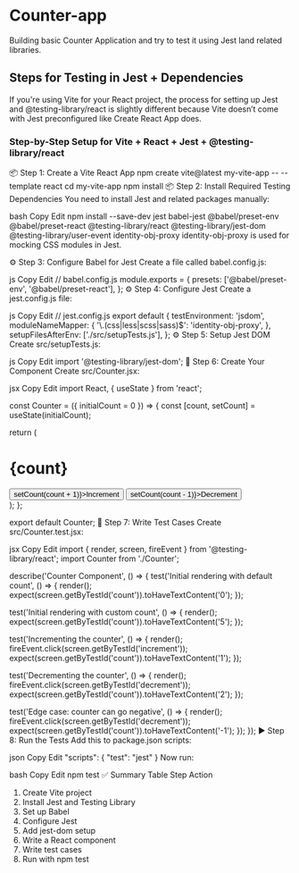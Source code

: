 
# Counter-app

Building basic Counter Application and try to test it using Jest land related libraries.

## Steps for Testing in Jest + Dependencies

If you're using Vite for your React project, the process for setting up Jest and @testing-library/react is slightly different because Vite doesn’t come with Jest preconfigured like Create React App does.

### Step-by-Step Setup for Vite + React + Jest + @testing-library/react
📦 Step 1: Create a Vite React App
npm create vite@latest my-vite-app -- --template react
cd my-vite-app
npm install
📦 Step 2: Install Required Testing Dependencies
You need to install Jest and related packages manually:

bash
Copy
Edit
npm install --save-dev jest babel-jest @babel/preset-env @babel/preset-react @testing-library/react @testing-library/jest-dom @testing-library/user-event identity-obj-proxy
identity-obj-proxy is used for mocking CSS modules in Jest.

⚙️ Step 3: Configure Babel for Jest
Create a file called babel.config.js:

js
Copy
Edit
// babel.config.js
module.exports = {
presets: ['@babel/preset-env', '@babel/preset-react'],
};
⚙️ Step 4: Configure Jest
Create a jest.config.js file:

js
Copy
Edit
// jest.config.js
export default {
testEnvironment: 'jsdom',
moduleNameMapper: {
'\\.(css|less|scss|sass)$': 'identity-obj-proxy',
},
setupFilesAfterEnv: ['./src/setupTests.js'],
};
⚙️ Step 5: Setup Jest DOM
Create src/setupTests.js:

js
Copy
Edit
import '@testing-library/jest-dom';
🧱 Step 6: Create Your Component
Create src/Counter.jsx:

jsx
Copy
Edit
import React, { useState } from 'react';

const Counter = ({ initialCount = 0 }) => {
const [count, setCount] = useState(initialCount);

return (
<div>
<h1 data-testid="count">{count}</h1>
<button data-testid="increment" onClick={() => setCount(count + 1)}>Increment</button>
<button data-testid="decrement" onClick={() => setCount(count - 1)}>Decrement</button>
</div>
);
};

export default Counter;
🧪 Step 7: Write Test Cases
Create src/Counter.test.jsx:

jsx
Copy
Edit
import { render, screen, fireEvent } from '@testing-library/react';
import Counter from './Counter';

describe('Counter Component', () => {
test('Initial rendering with default count', () => {
render(<Counter />);
expect(screen.getByTestId('count')).toHaveTextContent('0');
});

test('Initial rendering with custom count', () => {
render(<Counter initialCount={5} />);
expect(screen.getByTestId('count')).toHaveTextContent('5');
});

test('Incrementing the counter', () => {
render(<Counter />);
fireEvent.click(screen.getByTestId('increment'));
expect(screen.getByTestId('count')).toHaveTextContent('1');
});

test('Decrementing the counter', () => {
render(<Counter initialCount={3} />);
fireEvent.click(screen.getByTestId('decrement'));
expect(screen.getByTestId('count')).toHaveTextContent('2');
});

test('Edge case: counter can go negative', () => {
render(<Counter />);
fireEvent.click(screen.getByTestId('decrement'));
expect(screen.getByTestId('count')).toHaveTextContent('-1');
});
});
▶️ Step 8: Run the Tests
Add this to package.json scripts:

json
Copy
Edit
"scripts": {
"test": "jest"
}
Now run:

bash
Copy
Edit
npm test
✅ Summary Table
Step Action

1. Create Vite project
2. Install Jest and Testing Library
3. Set up Babel
4. Configure Jest
5. Add jest-dom setup
6. Write a React component
7. Write test cases
8. Run with npm test
